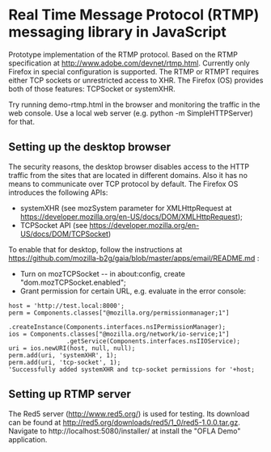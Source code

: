 # Real Time Message Protocol (RTMP) messaging library in JavaScript

Prototype implementation of the RTMP protocol. Based on the RTMP specification
at http://www.adobe.com/devnet/rtmp.html. Currently only Firefox in special
configuration is supported. The RTMP or RTMPT requires either TCP sockets or
unrestricted access to XHR. The Firefox (OS) provides both of those features:
TCPSocket or systemXHR.

Try running demo-rtmp.html in the browser and monitoring the traffic in the
web console. Use a local web server (e.g. python -m SimpleHTTPServer) for that.


## Setting up the desktop browser

The security reasons, the desktop browser disables access to the HTTP traffic
from the sites that are located in different domains. Also it has no means to
communicate over TCP protocol by default. The Firefox OS introduces the
following APIs:

- systemXHR (see mozSystem parameter for XMLHttpRequest at
  https://developer.mozilla.org/en-US/docs/DOM/XMLHttpRequest);
- TCPSocket API (see https://developer.mozilla.org/en-US/docs/DOM/TCPSocket)

To enable that for desktop, follow the instructions at
https://github.com/mozilla-b2g/gaia/blob/master/apps/email/README.md :

- Turn on mozTCPSocket -- in about:config, create "dom.mozTCPSocket.enabled";
- Grant permission for certain URL, e.g. evaluate in the error console:

```
host = 'http://test.local:8000';
perm = Components.classes["@mozilla.org/permissionmanager;1"]
                 .createInstance(Components.interfaces.nsIPermissionManager);
ios = Components.classes["@mozilla.org/network/io-service;1"]
                .getService(Components.interfaces.nsIIOService);
uri = ios.newURI(host, null, null);
perm.add(uri, 'systemXHR', 1);
perm.add(uri, 'tcp-socket', 1);
'Successfully added systemXHR and tcp-socket permissions for '+host;
```

## Setting up RTMP server

The Red5 server (http://www.red5.org/) is used for testing. Its download can be
found at http://red5.org/downloads/red5/1_0/red5-1.0.0.tar.gz. Navigate to
http://localhost:5080/installer/ at install the "OFLA Demo" application.

